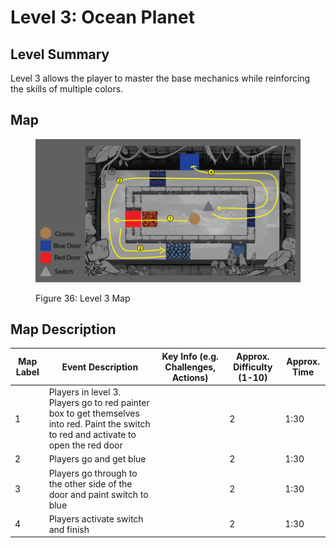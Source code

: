# Level 3: Ocean Planet

## **Level Summary**

Level 3 allows the player to master the base mechanics while reinforcing the skills of multiple colors.

## **Map**

<figure><img src="../.gitbook/assets/image (48).png" alt=""><figcaption><p>Figure 36: Level 3 Map</p></figcaption></figure>

## **Map Description**

<table><thead><tr><th data-type="number">Map Label</th><th>Event Description</th><th>Key Info (e.g. Challenges, Actions)</th><th>Approx. Difficulty (1-10)</th><th>Approx. Time</th></tr></thead><tbody><tr><td>1</td><td>Players in level 3. Players go to red painter box to get themselves into red. Paint the switch to red and activate to open the red door</td><td></td><td>2</td><td>1:30</td></tr><tr><td>2</td><td>Players go and get blue</td><td></td><td>2</td><td>1:30</td></tr><tr><td>3</td><td>Players go through to the other side of the door and paint switch to blue</td><td></td><td>2</td><td>1:30</td></tr><tr><td>4</td><td>Players activate switch and finish</td><td></td><td>2</td><td>1:30</td></tr></tbody></table>

